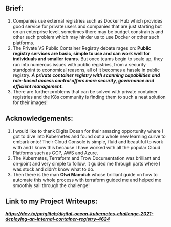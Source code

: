 ## Brief:
1. Companies use external registries such as Docker Hub which provides good service for private users and companies that are just starting but on an enterprise level, sometimes there may be budget constraints and other such problem which may hinder us to use Docker or other such platforms.
2. The Private VS Public Container Registry debate rages on: 
**Public registry services are basic, simple to use and can work well for individuals and smaller teams.** 
But once teams begin to scale up, they run into numerous issues with public registries, from a security standpoint to economical reasons, all of it becomes a hassle in public registry.
_**A private container registry with scanning capabilities and role-based access control offers more security, governance and efficient management.**_
3. There are further problems that can be solved with private container registries and the K8s community is finding them to such a neat solution for their images! 

## Acknowledgements:
1. I would like to thank DigitalOcean for their amazing opportunity where I got to dive into Kubernetes and found out a whole new learning curve to embark onto! Their Cloud Console is simple, fluid and beautiful to work with and I know this because I have worked with all the popular Cloud Platforms such as GCP, AWS and Azure.
3. The Kubernetes, Terraform and Trow Documentation was brilliant and on-point and very simple to follow, it guided me through parts where I was stuck and didn't know what to do.
4. Then there is the man **Olwi Mamduh** whose brilliant guide on how to automate this whole process with terraform guided me and helped me smoothly sail through the challenge! 

## Link to my Project Writeups: 
_**https://dev.to/patglitch/digital-ocean-kubernetes-challenge-2021-deploying-an-internal-container-registry-4624**_

